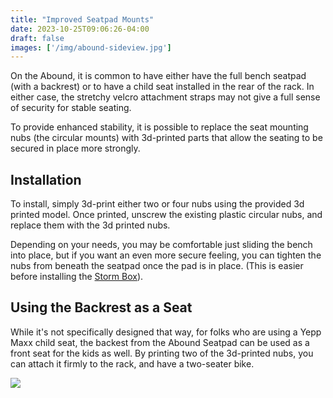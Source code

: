```yaml
---
title: "Improved Seatpad Mounts"
date: 2023-10-25T09:06:26-04:00
draft: false
images: ['/img/abound-sideview.jpg']
---
```


On the Abound, it is common to have either have the full bench seatpad (with 
a backrest) or to have a child seat installed in the rear of the rack. In
either case, the stretchy velcro attachment straps may not give a full sense of
security for stable seating.

To provide enhanced stability, it is possible to replace the seat mounting nubs
(the circular mounts) with 3d-printed parts that allow the seating to be 
secured in place more strongly.

## Installation

To install, simply 3d-print either two or four nubs using the provided
3d printed model. Once printed, unscrew the existing plastic circular nubs,
and replace them with the 3d printed nubs.

Depending on your needs, you may be comfortable just sliding the bench into
place, but if you want an even more secure feeling, you can tighten the nubs
from beneath the seatpad once the pad is in place. (This is easier before 
installing the [Storm Box](/winter-kit)).

## Using the Backrest as a Seat

While it's not specifically designed that way, for folks who are using a 
Yepp Maxx child seat, the backest from the Abound Seatpad can be used as a 
front seat for the kids as well. By printing two of the 3d-printed nubs,
you can attach it firmly to the rack, and have a two-seater bike.

<img src="/img/abound-sideview.jpg" />
